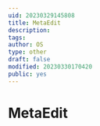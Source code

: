 ```yaml
---
uid: 20230329145808
title: MetaEdit
description: 
tags: 
author: OS
type: other
draft: false
modified: 20230330170420
public: yes
---
```


# MetaEdit